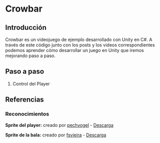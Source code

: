 # Crowbar

## Introducción

Crowbar es un videojuego de ejemplo desarrollado con Unity en C#. A través de este código junto con los posts y los videos correspondientes podemos aprender cómo desarrollar un juego en Unity que iremos mejorando paso a paso.


## Paso a paso
1. Control del Player


## Referencias
### Reconocimientos

**Sprite del player:** creado por [pechvogel](https://opengameart.org/users/pechvogel) - [Descarga](https://opengameart.org/content/blue-character)

**Sprite de la bala:** creado por [fsvieira](https://opengameart.org/users/fsvieira) -  [Descarga](https://opengameart.org/content/vector-svg-balls-with-5-colors)
 
